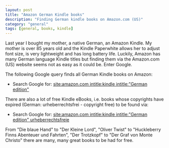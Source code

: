 ```yaml
---
layout: post
title: "Amazon German Kindle books"
description: "Finding German kindle books on Amazon.com (US)"
category: "general"
tags: [general, books, kindle]
---
```


Last year I bought my mother, a native German, an Amazon Kindle. My mother is over 85 years old and the Kindle Paperwhite
allows her to adjust font size, is very lightweight and has long battery life. Luckily, Amazon
has many German language Kindle titles but finding them via the Amazon.com (US) website seems
not as easy as it could be. Enter Google.

The following Google query finds all German Kindle books on Amazon:

* Search Google for: [site:amazon.com intitle:kindle intitle:"German edition"](https://www.google.com/search?q=site%3Aamazon.com+intitle%3Akindle+intitle%3A%22German+edition%22)
    
There are also a lot of free Kindle eBooks, i.e. books whose copyrights have expired (German: urheberrechtsfrei - copyright free) to be found via:

* Search Google for: [site:amazon.com intitle:kindle intitle:"German edition" urheberrechtsfreie](https://www.google.com/search?q=site%3Aamazon.com+intitle%3Akindle+intitle%3A%22German+edition%22+urheberrechtsfreie)

From "Die blaue Hand" to "Der Kleine Lord", "Oliver Twist" to "Huckleberry Finns Abenteuer und Fahrten", "Der Trotzkopf" to "Der Graf von Monte Christo" there are many, many great books to be had for free.
